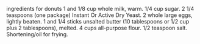 ingredients for donuts 
1 and 1/8 cup whole milk, warm.
1/4 cup sugar.
2 1/4 teaspoons (one package) Instant Or Active Dry Yeast.
2 whole large eggs, lightly beaten.
1 and 1/4 sticks unsalted butter (10 tablespoons or 1/2 cup plus 2 tablespoons), melted.
4 cups all-purpose flour.
1/2 teaspoon salt.
Shortening/oil for frying.